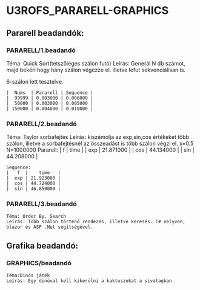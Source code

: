 # U3ROFS_PARARELL-GRAPHICS

## Pararell beadandók:

### PARARELL/1.beadandó

Téma: Quick Sort(tetszőleges szálon futó)
Leírás: Generál N db számot, majd bekéri hogy hány szálon végezze el. Illetve lefut sekvenciálisan is.

6-szálon lett tesztelve.

    |  Nums  | Pararell | Sequence |
    |  99999 | 0.003000 | 0.006000 |
    |  50000 | 0.003000 | 0.005000 |
    | 150000 | 0.004000 | 0.010000 |

### PARARELL/2.beadandó

Téma: Taylor sorbafejtés
Leírás: kiszámolja az exp,sin,cos értékeket több szálon, illetve a sorbafejtésnél az összeadást is több szálon végzi el.
    x=0.5 N=1000000
    Pararell:
    |   f  |    time   |
    |  exp | 21.871000 |
    |  cos | 44.134000 |
    |  sin | 44.208000 |

    Sequence:
    |   f  |    time   |
    |  exp | 21.923000 |
    |  cos | 44.724000 |
    |  sin | 46.850000 |

### PARARELL/3.beadandó

    Téma: Order By, Search
    Leírás: Több szálon történő rendezés, illetve keresés. C# nelyven, blazor és ASP .Net segítségével.

## Grafika beadandó:

### GRAPHICS/beadandó

    Téma:Dinós játék
    Leírás: Egy dinóval kell kikerülni a kaktuszokat a sivatagban.
